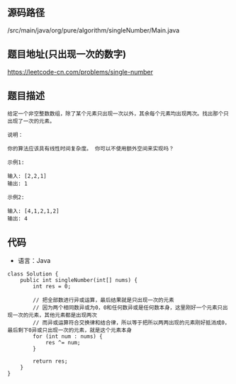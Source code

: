 ## 源码路径

/src/main/java/org/pure/algorithm/singleNumber/Main.java

## 题目地址(只出现一次的数字)

https://leetcode-cn.com/problems/single-number

## 题目描述

```
给定一个非空整数数组，除了某个元素只出现一次以外，其余每个元素均出现两次。找出那个只出现了一次的元素。

说明：

你的算法应该具有线性时间复杂度。 你可以不使用额外空间来实现吗？

示例1:

输入: [2,2,1]
输出: 1

示例2:

输入: [4,1,2,1,2]
输出: 4
```

## 代码

- 语言：Java

```
class Solution {
    public int singleNumber(int[] nums) {
        int res = 0;

        // 把全部数进行异或运算，最后结果就是只出现一次的元素
        // 因为两个相同数异或为0，0和任何数异或是任何数本身，这里刚好一个元素只出现一次的元素，其他元素都是出现两次
        // 而异或运算符合交换律和结合律，所以等于把所以两两出现的元素刚好抵消成0，最后剩下0异或只出现一次的元素，就是这个元素本身
        for (int num : nums) {
            res ^= num;
        }

        return res;
    }
}
```